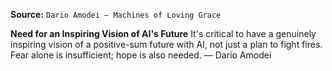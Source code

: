 **Source:** `Dario Amodei — Machines of Loving Grace`

**Need for an Inspiring Vision of AI's Future**
It's critical to have a genuinely inspiring vision of a positive-sum future with AI, not just a plan to fight fires. Fear alone is insufficient; hope is also needed. — Dario Amodei
